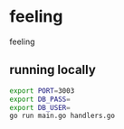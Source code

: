 # feeling
feeling


## running locally
```bash
export PORT=3003          
export DB_PASS=
export DB_USER=         
go run main.go handlers.go 
```
